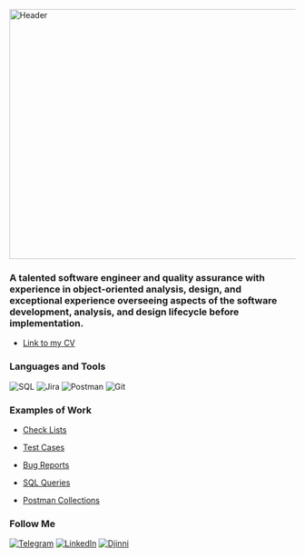 [<img alt="Header" height="440" src="https://github.com/KIngGidra/KingGidra/blob/main/.idea/Assets/Ao.gif" width="900"/>](https://dou.ua/users/igor-strelbitskii/)


### A talented software engineer and quality assurance with experience in object-oriented analysis, design, and exceptional experience overseeing aspects of the software development, analysis, and design lifecycle before implementation.

- [Link to my CV](https://drive.google.com/file/d/1vX_ei1YCnlVZU31RV3tTM_KtB5IKrn6l/view?usp=share_link)

### Languages and Tools

![SQL](https://img.shields.io/badge/-Sql-090909?style=for-the-badge&logo=mysql)      ![Jira](https://img.shields.io/badge/-Jira-090909?style=for-the-badge&logo=jiraSoftware) ![Postman](https://img.shields.io/badge/-Postman-090909?style=for-the-badge&logo=Postman)
![Git](https://img.shields.io/badge/-Git-090909?style=for-the-badge&logo=Git) 

### Examples of Work

- [Check Lists]()

- [Test Cases]()

- [Bug Reports]()

- [SQL Queries]()

- [Postman Collections]()
### Follow Me



[![Telegram](https://img.shields.io/badge/-Telegram-090909?style=for-the-badge&logo=telegram&logoColor=27A0D9)](https://t.me/SoulTraderOdds)
[![LinkedIn](https://img.shields.io/badge/-LinkedIn-090909?style=for-the-badge&logo=linkedin&logoColor=007BB6)](https://www.linkedin.com/in/%D0%B8%D0%B3%D0%BE%D1%80%D1%8C-%D1%81%D1%82%D1%80%D0%B5%D0%BB%D1%8C%D0%B1%D0%B8%D1%86%D0%BA%D0%B8%D0%B9-00b74a245/)
[![Djinni](https://img.shields.io/badge/-Djinni-090909?style=for-the-badge&logo=Disqus&logoColor=007BB6)](https://djinni.co/q/0df15eacd8/)
